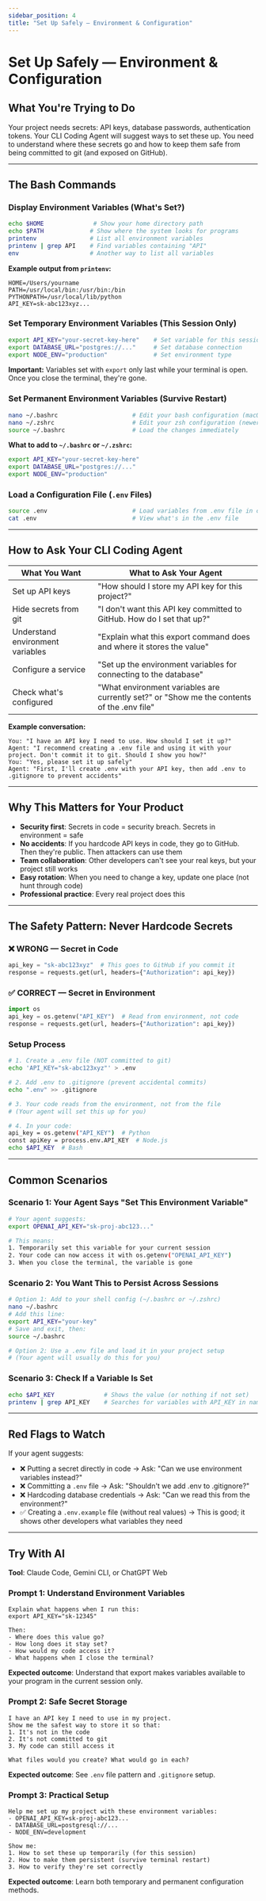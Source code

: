 ```yaml
---
sidebar_position: 4
title: "Set Up Safely — Environment & Configuration"
---
```


# Set Up Safely — Environment & Configuration

## What You're Trying to Do

Your project needs secrets: API keys, database passwords, authentication tokens. Your CLI Coding Agent will suggest ways to set these up. You need to understand where these secrets go and how to keep them safe from being committed to git (and exposed on GitHub).

---

## The Bash Commands

### Display Environment Variables (What's Set?)
```bash
echo $HOME              # Show your home directory path
echo $PATH             # Show where the system looks for programs
printenv               # List all environment variables
printenv | grep API    # Find variables containing "API"
env                    # Another way to list all variables
```

**Example output from `printenv`:**
```
HOME=/Users/yourname
PATH=/usr/local/bin:/usr/bin:/bin
PYTHONPATH=/usr/local/lib/python
API_KEY=sk-abc123xyz...
```

### Set Temporary Environment Variables (This Session Only)
```bash
export API_KEY="your-secret-key-here"    # Set variable for this session
export DATABASE_URL="postgres://..."     # Set database connection
export NODE_ENV="production"             # Set environment type
```

**Important:** Variables set with `export` only last while your terminal is open. Once you close the terminal, they're gone.

### Set Permanent Environment Variables (Survive Restart)
```bash
nano ~/.bashrc                     # Edit your bash configuration (macOS/Linux)
nano ~/.zshrc                      # Edit your zsh configuration (newer macOS)
source ~/.bashrc                   # Load the changes immediately
```

**What to add to `~/.bashrc` or `~/.zshrc`:**
```bash
export API_KEY="your-secret-key-here"
export DATABASE_URL="postgres://..."
export NODE_ENV="production"
```

### Load a Configuration File (`.env` Files)
```bash
source .env                        # Load variables from .env file in current folder
cat .env                           # View what's in the .env file
```

---

## How to Ask Your CLI Coding Agent

| What You Want | What to Ask Your Agent |
|---|---|
| Set up API keys | "How should I store my API key for this project?" |
| Hide secrets from git | "I don't want this API key committed to GitHub. How do I set that up?" |
| Understand environment variables | "Explain what this export command does and where it stores the value" |
| Configure a service | "Set up the environment variables for connecting to the database" |
| Check what's configured | "What environment variables are currently set?" or "Show me the contents of the .env file" |

**Example conversation:**
```
You: "I have an API key I need to use. How should I set it up?"
Agent: "I recommend creating a .env file and using it with your project. Don't commit it to git. Should I show you how?"
You: "Yes, please set it up safely"
Agent: "First, I'll create .env with your API key, then add .env to .gitignore to prevent accidents"
```

---

## Why This Matters for Your Product

- **Security first**: Secrets in code = security breach. Secrets in environment = safe
- **No accidents**: If you hardcode API keys in code, they go to GitHub. Then they're public. Then attackers can use them
- **Team collaboration**: Other developers can't see your real keys, but your project still works
- **Easy rotation**: When you need to change a key, update one place (not hunt through code)
- **Professional practice**: Every real project does this

---

## The Safety Pattern: Never Hardcode Secrets

### ❌ WRONG — Secret in Code
```python
api_key = "sk-abc123xyz"  # This goes to GitHub if you commit it
response = requests.get(url, headers={"Authorization": api_key})
```

### ✅ CORRECT — Secret in Environment
```python
import os
api_key = os.getenv("API_KEY")  # Read from environment, not code
response = requests.get(url, headers={"Authorization": api_key})
```

### Setup Process
```bash
# 1. Create a .env file (NOT committed to git)
echo 'API_KEY="sk-abc123xyz"' > .env

# 2. Add .env to .gitignore (prevent accidental commits)
echo ".env" >> .gitignore

# 3. Your code reads from the environment, not from the file
# (Your agent will set this up for you)

# 4. In your code:
api_key = os.getenv("API_KEY")  # Python
const apiKey = process.env.API_KEY  # Node.js
echo $API_KEY  # Bash
```

---

## Common Scenarios

### Scenario 1: Your Agent Says "Set This Environment Variable"
```bash
# Your agent suggests:
export OPENAI_API_KEY="sk-proj-abc123..."

# This means:
1. Temporarily set this variable for your current session
2. Your code can now access it with os.getenv("OPENAI_API_KEY")
3. When you close the terminal, the variable is gone
```

### Scenario 2: You Want This to Persist Across Sessions
```bash
# Option 1: Add to your shell config (~/.bashrc or ~/.zshrc)
nano ~/.bashrc
# Add this line:
export API_KEY="your-key"
# Save and exit, then:
source ~/.bashrc

# Option 2: Use a .env file and load it in your project setup
# (Your agent will usually do this for you)
```

### Scenario 3: Check If a Variable Is Set
```bash
echo $API_KEY              # Shows the value (or nothing if not set)
printenv | grep API_KEY    # Searches for variables with API_KEY in name
```

---

## Red Flags to Watch

If your agent suggests:
- ❌ Putting a secret directly in code → Ask: "Can we use environment variables instead?"
- ❌ Committing a `.env` file → Ask: "Shouldn't we add .env to .gitignore?"
- ❌ Hardcoding database credentials → Ask: "Can we read this from the environment?"
- ✅ Creating a `.env.example` file (without real values) → This is good; it shows other developers what variables they need

---

## Try With AI

**Tool**: Claude Code, Gemini CLI, or ChatGPT Web

### Prompt 1: Understand Environment Variables
```
Explain what happens when I run this:
export API_KEY="sk-12345"

Then:
- Where does this value go?
- How long does it stay set?
- How would my code access it?
- What happens when I close the terminal?
```

**Expected outcome**: Understand that export makes variables available to your program in the current session only.

### Prompt 2: Safe Secret Storage
```
I have an API key I need to use in my project.
Show me the safest way to store it so that:
1. It's not in the code
2. It's not committed to git
3. My code can still access it

What files would you create? What would go in each?
```

**Expected outcome**: See `.env` file pattern and `.gitignore` setup.

### Prompt 3: Practical Setup
```
Help me set up my project with these environment variables:
- OPENAI_API_KEY=sk-proj-abc123...
- DATABASE_URL=postgresql://...
- NODE_ENV=development

Show me:
1. How to set these up temporarily (for this session)
2. How to make them persistent (survive terminal restart)
3. How to verify they're set correctly
```

**Expected outcome**: Learn both temporary and permanent configuration methods.
